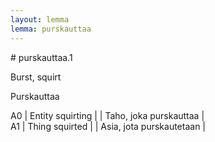 ```yaml
---
layout: lemma
lemma: purskauttaa
---
```


<div class="sense">
# <span class="sensename">purskauttaa.1</span>

<span class="description">Burst, squirt</span>

<span class="description">Purskauttaa</span>

A0 | Entity squirting |   | Taho, joka purskauttaa |  
A1 | Thing squirted |   | Asia, jota purskautetaan |  

</div>

